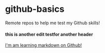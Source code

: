 github-basics
=============

Remote repos to help me test my Github skills!
#### this is another edit testfor another header
[I'm am learning markdown on Github!](http://www.lynda.com)
